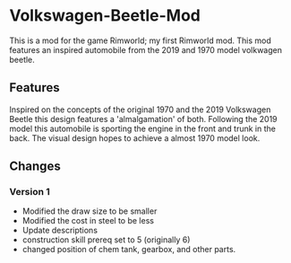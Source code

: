 # Volkswagen-Beetle-Mod
This is a mod for the game Rimworld; my first Rimworld mod. This mod features an inspired automobile from the 2019 and 1970 model volkwagen beetle. 


## Features
Inspired on the concepts of the original 1970 and the 2019 Volkswagen Beetle this design features a 'almalgamation' of both. Following the 2019 model this automobile is sporting the engine in the front and trunk in the back. The visual design hopes to achieve a almost 1970 model look.


## Changes 
### Version 1
* Modified the draw size to be smaller
* Modified the cost in steel to be less
* Update descriptions
* construction skill prereq set to 5 (originally 6)
* changed position of chem tank, gearbox, and other parts.